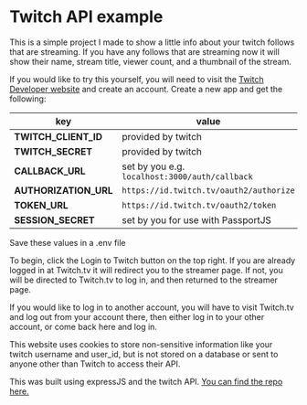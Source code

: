 # Twitch API example

This is a simple project I made to show a little info about your twitch follows that are streaming. If you have any follows that are streaming now it will show their name, stream title, viewer count, and a thumbnail of the stream.

If you would like to try this yourself, you will need to visit the [Twitch Developer website](https://dev.twitch.tv) and create an account. Create a new app and get the following:

| key | value |
| ----------- | ----------- |
| **TWITCH_CLIENT_ID** | provided by twitch |
| **TWITCH_SECRET** | provided by twitch |
| **CALLBACK_URL** | set by you e.g. `localhost:3000/auth/callback` |
| **AUTHORIZATION_URL** | `https://id.twitch.tv/oauth2/authorize` |
| **TOKEN_URL** | `https://id.twitch.tv/oauth2/token` |
| **SESSION_SECRET** | set by you for use with PassportJS |

Save these values in a .env file

To begin, click the Login to Twitch button on the top right.  If you are already logged in at Twitch.tv it will redirect you to the streamer page.  If not, you will be directed to Twitch.tv to log in, and then returned to the streamer page.

If you would like to log in to another account, you will have to visit Twitch.tv and log out from your account there, then either log in to your other account, or come back here and log in.

This website uses cookies to store non-sensitive information like your twitch username and user_id, but is not stored on a database or sent to anyone other than Twitch to access their API.

This was built using expressJS and the twitch API. [You can find the repo here.](https://github.com/AaronMikelKey/twitch-streams)